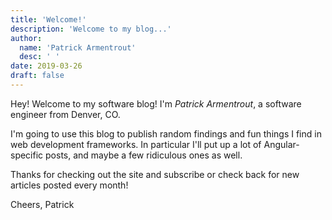 ```yaml
---
title: 'Welcome!'
description: 'Welcome to my blog...'
author:
  name: 'Patrick Armentrout'
  desc: ' '
date: 2019-03-26
draft: false
---
```


Hey! Welcome to my software blog! I'm _Patrick Armentrout_, a software engineer from Denver, CO.

I'm going to use this blog to publish random findings and fun things I find in web development frameworks. In particular I'll put up a lot of Angular-specific posts, and maybe a few ridiculous ones as well.

Thanks for checking out the site and subscribe or check back for new articles posted every month!

Cheers,
Patrick

<!-- You’ll find this post in your `content/posts` directory.

To add new posts, simply add a file in the `content/posts` directory that follows the convention `name-of-post.ext` and includes the necessary front matter. Take a look at the source for this post to get an idea of how it works.

Hugo also offers powerful support for code snippets:

    package main
    import "fmt"
    func print_hi(name string) {
      fmt.Println("Hi, ", name)
    }

    func main() {
      print_hi("Tom")
    }
    //=> prints 'Hi, Tom' to STDOUT.

Check out the [Hugo docs][hugo-docs] for more info on how to get the most out of Hugo. File all bugs/feature requests at [Hugo’s GitHub repo][hugo-gh]. If you have questions, you can ask them on [Hugo Community][hugo-community].

[hugo-docs]: https://gohugo.io/documentation/
[hugo-gh]: https://github.com/gohugoio/hugo
[hugo-community]: https://discourse.gohugo.io/ -->
